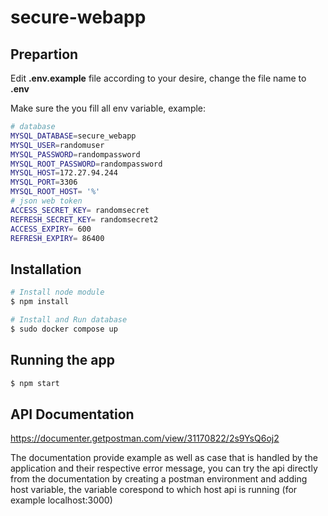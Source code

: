 # secure-webapp



## Prepartion
Edit **.env.example** file according to your desire, change the file name to **.env**

Make sure the you fill all env variable, example:
```bash
# database
MYSQL_DATABASE=secure_webapp
MYSQL_USER=randomuser
MYSQL_PASSWORD=randompassword
MYSQL_ROOT_PASSWORD=randompassword
MYSQL_HOST=172.27.94.244
MYSQL_PORT=3306
MYSQL_ROOT_HOST= '%'
# json web token
ACCESS_SECRET_KEY= randomsecret
REFRESH_SECRET_KEY= randomsecret2
ACCESS_EXPIRY= 600
REFRESH_EXPIRY= 86400
```

## Installation

```bash
# Install node module
$ npm install

# Install and Run database
$ sudo docker compose up
```

## Running the app

```bash
$ npm start
```
## API Documentation

https://documenter.getpostman.com/view/31170822/2s9YsQ6oj2

The documentation provide example as well as case that is handled by the application and their respective error message, you can try the api directly from the documentation by creating a postman environment and adding host variable, the variable corespond to which host api is running (for example localhost:3000)